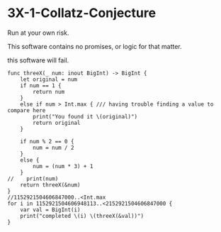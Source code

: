 # 3X-1-Collatz-Conjecture
Run at your own risk.

This software contains no promises,
or logic for that matter.

this software will fail.

```
func threeX(_ num: inout BigInt) -> BigInt {
    let original = num
    if num == 1 {
        return num
    }
    else if num > Int.max { /// having trouble finding a value to compare here
        print("You found it \(original)")
        return original
    }

    if num % 2 == 0 {
        num = num / 2
    }
    else {
        num = (num * 3) + 1
    }
//    print(num)
    return threeX(&num)
}
//1152921504606847000..<Int.max
for i in 1152921504606948113..<2152921504606847000 {
    var val = BigInt(i)
    print("completed \(i) \(threeX(&val))")
}


```
